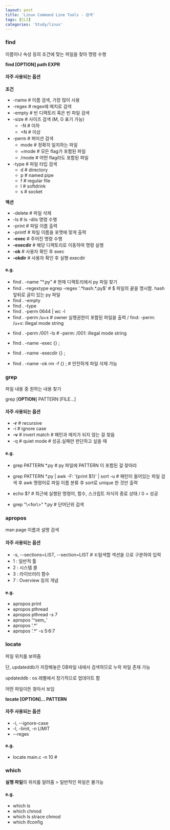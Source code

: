 ```yaml
---
layout: post
title: 'Linux Command Line Tools - 검색'
tags: [CLI]
categories: 'Study/linux'
---
```



### find

이름이나 속성 등의 조건에 맞는 파일을 찾아 명령 수행

**find [OPTION] path EXPR**

#### 자주 사용되는 옵션

**조건**

- -name # 이름 검색, 가장 많이 사용
- -regex # regex에 매치로 검색
- -empty # 빈 디렉토리 혹은 빈 파일 검색
- -size # 사이즈 검색 (M, G 표기 가능)
  - -N # 이하
  - +N # 이상
- -perm # 퍼미션 검색
  - mode # 정확히 일치하는 파일
  - +mode # 모든 flag가 포함된 파일
  - /mode # 어떤 flag라도 포함된 파일
- -type # 파일 타입 검색
  - d # directory
  - p # named pipe
  - f # regular file
  - l # softdrink
  - s # socket

**액션**

- -delete # 파일 삭제
- -ls # ls -dils 명령 수행
- -print # 파일 이름 출력
- -printf # 파일 이름을 포맷에 맞게 출력
- **-exec** # 주어진 명령 수행
- **-execdir** # 해당 디렉토리로 이동하여 명령 실행
- **-ok** # 사용자 확인 후 exec
- **-okdir** # 사용자 확인 후 실행 execdir

#### e.g.

- find . -name "*.py" # 현재 디렉토리에서 py 파일 찾기
- find . -regextype egrep -regex '.\*hash.*.py$' # $ 파일의 끝을 명시함. hash 앞뒤로 글이 있는 py 파일
- find . -empty
- find . -type
- find . -perm 0644 | wc -l
- find . -perm /u+x  # owner 실행권한이 포함된 파일을 출력 / find: -perm: /u+x: illegal mode string

+ find . -perm /001 -ls # -perm: /001: illegal mode string

+ find . -name -exec {} \;
+ find . -name -execdir {} \;
+ find . -name -ok rm -f {} \; # 안전하게 파일 삭제 가능



### grep

파일 내용 중 원하는 내용 찾기

grep [**OPTION**] PATTERN [FILE...]

#### 자주 사용되는 옵션

+ **-r** # recursive
+ -i # ignore case
+ **-v** # invert match # 패턴과 매치가 되지 않는 걸 찾음
+ -q # quiet mode # 성공.실패만 판단하고 싶을 때

#### e.g.

+ grep PATTERN *.py # py 파일에 PATTERN 이 포함된 걸 찾아라
+ grep PATTERN *.py | awk -F: '{print $1}' | sort -u # 패턴이 들어있는 파일 검색 후 awk 명령어로 파일 이름 분류 후 sort로 unique 한 것만 출력

+ echo $? # 최근에 실행된 명령어, 함수, 스크립트 자식의 종료 상태 / 0 = 성공
+ grep "\\<for\\>" *.py # 단어단위 검색



### apropos

man page 이름과 설명 검색

#### 자주 사용되는 옵션

+ -s, --sections=LIST, --section=LIST # ㅌ탐색할 섹션을 으로 구분하여 입력
+ 1 : 일반적 툴
+ 2 : 시스템 콜
+ 3 : 라이브러리 함수
+ 7 : Overview 등의 개념

#### e.g.

+ apropos print
+ apropos pthread
+ apropos pthread -s 7
+ apropos '^sem_'
+ apropos '.*'
+ apropos '.*' -s 5:6:7



### locate

파일 위치를 보여줌

단, updateddb가 저장해놓은 DB파일 내에서 검색하므로 누락 파일 존재 가능

updateddb : os 레벨에서 정기적으로 업데이트 함

어떤 파일이든 찾아서 보임

**locate [OPTION]... PATTERN**

#### 자주 사용되는 옵션

+ -i, --ignore-case
+ -l, -limit, -n LIMIT
+ --regex



#### e.g.

+ locate main.c -n 10 #



### which

**실행 파일**의 위치를 알려줌 > 일반적인 파일은 불가능

#### e.g.

+ which ls
+ which chmod
+ which ls strace chmod
+ which ifconfig
